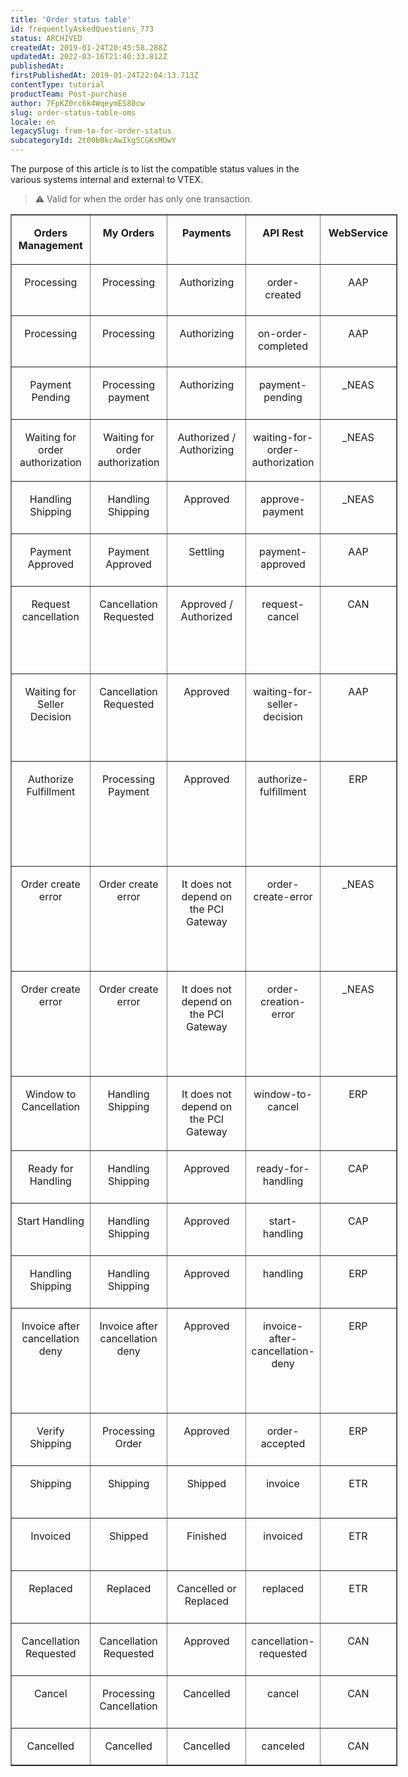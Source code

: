 ```yaml
---
title: 'Order status table'
id: frequentlyAskedQuestions_773
status: ARCHIVED
createdAt: 2019-01-24T20:45:58.288Z
updatedAt: 2022-03-16T21:40:33.812Z
publishedAt: 
firstPublishedAt: 2019-01-24T22:04:13.713Z
contentType: tutorial
productTeam: Post-purchase
author: 7FpKZ0rc6k4WqeymES80cw
slug: order-status-table-oms
locale: en
legacySlug: from-to-for-order-status
subcategoryId: 2t00bBkcAwIkgSCGKsMOwY
---
```


The purpose of this article is to list the compatible status values in the various systems internal and external to VTEX.

>⚠️ Valid for when the order has only one transaction.

<table style="width: 619px;" border="1" cellspacing="0" cellpadding="0"><tbody><tr style="height: 56px;"><td style="width: 113px; height: 56px;" valign="top"><p align="center"><b>Orders Management</b>
</td><td style="width: 113px; height: 56px;" valign="top"><p align="center"><b>My Orders</b>
</td><td style="width: 126px; height: 56px;" valign="top"><p align="center"><b>Payments</b>
</td><td style="width: 79px; height: 56px;" valign="top"><p align="center"><b>API Rest</b>
</td><td style="width: 113px; height: 56px;" valign="top"><p align="center"><b>WebService</b>
</td></tr><tr style="height: 82px;"><td style="width: 113px; height: 82px;" valign="top"><p align="center">Processing
</td><td style="width: 113px; height: 82px;" valign="top"><p align="center">Processing 
</td><td style="width: 126px; height: 82px;" valign="top"><p align="center">Authorizing
</td><td style="width: 79px; height: 82px;" valign="top"><p align="center">order-created
</td><td style="width: 113px; height: 82px;" valign="top"><p align="center">AAP
</td></tr><tr style="height: 82px;"><td style="width: 113px; height: 82px;" valign="top"><p align="center">Processing
</td><td style="width: 113px; height: 82px;" valign="top"><p align="center">Processing 
</td><td style="width: 126px; height: 82px;" valign="top"><p align="center">Authorizing
</td><td style="width: 79px; height: 82px;" valign="top"><p align="center">on-order-completed
</td><td style="width: 113px; height: 82px;" valign="top"><p align="center">AAP
</td></tr><tr style="height: 84px;"><td style="width: 113px; height: 84px;" valign="top"><p align="center">Payment Pending
</td><td style="width: 113px; height: 84px;" valign="top"><p align="center">Processing payment
</td><td style="width: 126px; height: 84px;" valign="top"><p align="center">Authorizing
</td><td style="width: 79px; height: 84px;" valign="top"><p align="center">payment-pending
</td><td style="width: 113px; height: 84px;" valign="top"><p align="center">_NEAS
</td></tr><tr style="height: 82px;"><td style="width: 113px; height: 82px;" valign="top"><p align="center">Waiting for order authorization
</td><td style="width: 113px; height: 82px;" valign="top"><p align="center">Waiting for order authorization 
</td><td style="width: 126px; height: 82px;" valign="top"><p align="center">Authorized / Authorizing
</td><td style="width: 79px; height: 82px;" valign="top"><p align="center">waiting-for-order-authorization
</td><td style="width: 113px; height: 82px;" valign="top"><p align="center">_NEAS
</td></tr><tr style="height: 84px;"><td style="width: 113px; height: 84px;" valign="top"><p align="center">Handling Shipping
</td><td style="width: 113px; height: 84px;" valign="top"><p align="center">Handling Shipping
</td><td style="width: 126px; height: 84px;" valign="top"><p align="center">Approved
</td><td style="width: 79px; height: 84px;" valign="top"><p align="center">approve-payment
</td><td style="width: 113px; height: 84px;" valign="top"><p align="center">_NEAS
</td></tr><tr style="height: 84px;"><td style="width: 113px; height: 84px;" valign="top"><p align="center">Payment Approved
</td><td style="width: 113px; height: 84px;" valign="top"><p align="center">Payment Approved
</td><td style="width: 126px; height: 84px;" valign="top"><p align="center">Settling
</td><td style="width: 79px; height: 84px;" valign="top"><p align="center">payment-approved
</td><td style="width: 113px; height: 84px;" valign="top"><p align="center">AAP
</td></tr><tr style="height: 140px;"><td style="width: 113px; height: 140px;" valign="top"><p align="center">Request cancellation
</td><td style="width: 113px; height: 140px;" valign="top"><p align="center">Cancellation Requested
</td><td style="width: 126px; height: 140px;" valign="top"><p align="center">Approved / Authorized
</td><td style="width: 79px; height: 140px;" valign="top"><p align="center">request-cancel
</td><td style="width: 113px; height: 140px;" valign="top"><p align="center">CAN
</td></tr><tr style="height: 140px;"><td style="width: 113px; height: 140px;" valign="top"><p align="center">Waiting for Seller Decision
</td><td style="width: 113px; height: 140px;" valign="top"><p align="center">Cancellation Requested
</td><td style="width: 126px; height: 140px;" valign="top"><p align="center">Approved
</td><td style="width: 79px; height: 140px;" valign="top"><p align="center">waiting-for-seller-decision
</td><td style="width: 113px; height: 140px;" valign="top"><p align="center">AAP
</td></tr><tr style="height: 168px;"><td style="width: 113px; height: 168px;" valign="top"><p align="center">Authorize Fulfillment
</td><td style="width: 113px; height: 168px;" valign="top"><p align="center">Processing Payment
</td><td style="width: 126px; height: 168px;" valign="top"><p align="center">Approved
</td><td style="width: 79px; height: 168px;" valign="top"><p align="center">authorize-fulfillment
</td><td style="width: 113px; height: 168px;" valign="top"><p align="center">ERP
</td></tr><tr style="height: 168px;"><td style="width: 113px; height: 168px;" valign="top"><p align="center">Order create error
</td><td style="width: 113px; height: 168px;" valign="top"><p align="center">Order create error
</td><td style="width: 126px; height: 168px;" valign="top"><p align="center">It does not depend on the PCI Gateway
</td><td style="width: 79px; height: 168px;" valign="top"><p align="center">order-create-error
</td><td style="width: 113px; height: 168px;" valign="top"><p align="center">_NEAS
</td><tr style="height: 168px;"><td style="width: 113px; height: 168px;" valign="top"><p align="center">Order create error
</td><td style="width: 113px; height: 168px;" valign="top"><p align="center">Order create error
</td><td style="width: 126px; height: 168px;" valign="top"><p align="center">It does not depend on the PCI Gateway
</td><td style="width: 79px; height: 168px;" valign="top"><p align="center">order-creation-error
</td><td style="width: 113px; height: 168px;" valign="top"><p align="center">_NEAS
</td></tr><tr style="height: 84px;"><td style="width: 113px; height: 84px;" valign="top"><p align="center">Window to Cancellation
</td><td style="width: 113px; height: 84px;" valign="top"><p align="center">Handling Shipping
</td><td style="width: 126px; height: 84px;" valign="top"><p align="center">It does not depend on the PCI Gateway
</td><td style="width: 79px; height: 84px;" valign="top"><p align="center">window-to-cancel
</td><td style="width: 113px; height: 84px;" valign="top"><p align="center">ERP
</td></tr><tr style="height: 84px;"><td style="width: 113px; height: 84px;" valign="top"><p align="center">Ready for Handling
</td><td style="width: 113px; height: 84px;" valign="top"><p align="center">Handling Shipping
</td><td style="width: 126px; height: 84px;" valign="top"><p align="center">Approved
</td><td style="width: 79px; height: 84px;" valign="top"><p align="center">ready-for-handling
</td><td style="width: 113px; height: 84px;" valign="top"><p align="center">CAP
</td></tr><tr style="height: 84px;"><td style="width: 113px; height: 84px;" valign="top"><p align="center">Start Handling
</td><td style="width: 113px; height: 84px;" valign="top"><p align="center">Handling Shipping
</td><td style="width: 126px; height: 84px;" valign="top"><p align="center">Approved
</td><td style="width: 79px; height: 84px;" valign="top"><p align="center">start-handling
</td><td style="width: 113px; height: 84px;" valign="top"><p align="center">CAP
</td></tr><tr style="height: 84px;"><td style="width: 113px; height: 84px;" valign="top"><p align="center">Handling Shipping
</td><td style="width: 113px; height: 84px;" valign="top"><p align="center">Handling Shipping
</td><td style="width: 126px; height: 84px;" valign="top"><p align="center">Approved
</td><td style="width: 79px; height: 84px;" valign="top"><p align="center">handling
</td><td style="width: 113px; height: 84px;" valign="top"><p align="center">ERP
</td></tr><tr style="height: 168px;"><td style="width: 113px; height: 168px;" valign="top"><p align="center">Invoice after cancellation deny
</td><td style="width: 113px; height: 168px;" valign="top"><p align="center">Invoice after cancellation deny
</td><td style="width: 126px; height: 168px;" valign="top"><p align="center">Approved
</td><td style="width: 79px; height: 168px;" valign="top"><p align="center">invoice-after-cancellation-deny
</td><td style="width: 113px; height: 84px;" valign="top"><p align="center">ERP</td><tr style="height: 84px;"><td style="width: 113px; height: 84px;" valign="top"><p align="center">Verify Shipping
</td><td style="width: 113px; height: 84px;" valign="top"><p align="center">Processing Order
</td><td style="width: 126px; height: 84px;" valign="top"><p align="center">Approved
</td><td style="width: 79px; height: 84px;" valign="top"><p align="center">order-accepted
</td><td style="width: 113px; height: 84px;" valign="top"><p align="center">ERP
</td></tr><tr style="height: 84px;"><td style="width: 113px; height: 84px;" valign="top"><p align="center">Shipping
</td><td style="width: 113px; height: 84px;" valign="top"><p align="center">Shipping
</td><td style="width: 126px; height: 84px;" valign="top"><p align="center">Shipped
</td><td style="width: 79px; height: 84px;" valign="top"><p align="center">invoice
</td><td style="width: 113px; height: 84px;" valign="top"><p align="center">ETR
</td></tr><tr style="height: 84px;"><td style="width: 113px; height: 84px;" valign="top"><p align="center">Invoiced
</td><td style="width: 113px; height: 84px;" valign="top"><p align="center">Shipped
</td><td style="width: 126px; height: 84px;" valign="top"><p align="center">Finished
</td><td style="width: 79px; height: 84px;" valign="top"><p align="center">invoiced
</td><td style="width: 113px; height: 84px;" valign="top"><p align="center">ETR
</td></tr><tr style="height: 84px;"><td style="width: 113px; height: 84px;" valign="top"><p align="center">Replaced
</td><td style="width: 113px; height: 84px;" valign="top"><p align="center">Replaced
</td><td style="width: 126px; height: 84px;" valign="top"><p align="center">Cancelled or Replaced
</td><td style="width: 79px; height: 84px;" valign="top"><p align="center">replaced
</td><td style="width: 113px; height: 84px;" valign="top"><p align="center">ETR
</td></tr><tr style="height: 84px;"><td style="width: 113px; height: 84px;" valign="top"><p align="center">Cancellation Requested
</td><td style="width: 113px; height: 84px;" valign="top"><p align="center">Cancellation Requested
</td><td style="width: 126px; height: 84px;" valign="top"><p align="center">Approved
</td><td style="width: 79px; height: 84px;" valign="top"><p align="center">cancellation-requested
</td><td style="width: 113px; height: 84px;" valign="top"><p align="center">CAN
</td></tr><tr style="height: 84px;"><td style="width: 113px; height: 84px;" valign="top"><p align="center">Cancel
</td><td style="width: 113px; height: 84px;" valign="top"><p align="center">Processing Cancellation
</td><td style="width: 126px; height: 84px;" valign="top"><p align="center">Cancelled
</td><td style="width: 79px; height: 84px;" valign="top"><p align="center">cancel
</td><td style="width: 113px; height: 84px;" valign="top"><p align="center">CAN
</td></tr><tr style="height: 56px;"><td style="width: 113px; height: 56px;" valign="top"><p align="center">Cancelled
</td><td style="width: 113px; height: 56px;" valign="top"><p align="center">Cancelled
</td><td style="width: 126px; height: 56px;" valign="top"><p align="center">Cancelled
</td><td style="width: 79px; height: 56px;" valign="top"><p align="center">canceled
</td><td style="width: 113px; height: 56px;" valign="top"><p align="center">CAN
</td></tr></tbody></table>

